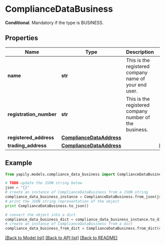 # ComplianceDataBusiness

__Conditional__. Mandatory if the type is BUSINESS.

## Properties
Name | Type | Description | Notes
------------ | ------------- | ------------- | -------------
**name** | **str** | This is the registered company name of your end user. | 
**registration_number** | **str** | This is the registered company number of the business. | 
**registered_address** | [**ComplianceDataAddress**](ComplianceDataAddress.md) |  | 
**trading_address** | [**ComplianceDataAddress**](ComplianceDataAddress.md) |  | [optional] 

## Example

```python
from yapily.models.compliance_data_business import ComplianceDataBusiness

# TODO update the JSON string below
json = "{}"
# create an instance of ComplianceDataBusiness from a JSON string
compliance_data_business_instance = ComplianceDataBusiness.from_json(json)
# print the JSON string representation of the object
print ComplianceDataBusiness.to_json()

# convert the object into a dict
compliance_data_business_dict = compliance_data_business_instance.to_dict()
# create an instance of ComplianceDataBusiness from a dict
compliance_data_business_from_dict = ComplianceDataBusiness.from_dict(compliance_data_business_dict)
```
[[Back to Model list]](../README.md#documentation-for-models) [[Back to API list]](../README.md#documentation-for-api-endpoints) [[Back to README]](../README.md)


